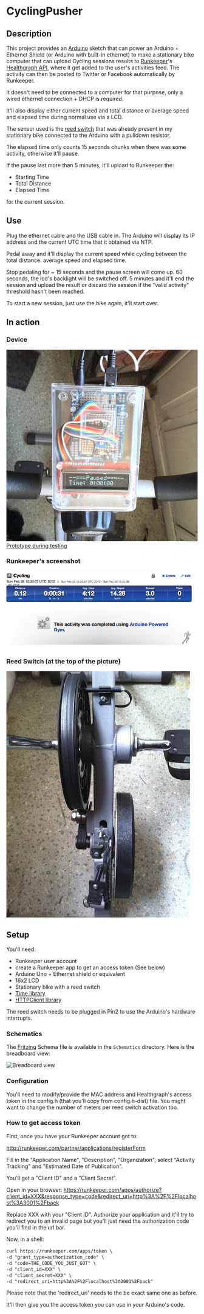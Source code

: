 # CyclingPusher

## Description

This project provides an [Arduino](http://arduino.cc/) sketch that can power an Arduino + Ethernet Shield (or Arduino with built-in ethernet) to make a stationary bike computer that can upload Cycling sessions results to [Runkeeper](http://runkeeper.com/)'s [Healthgraph API](http://developer.runkeeper.com/healthgraph), where it get added to the user's activities feed.
The activity can then be posted to Twitter or Facebook automatically by Runkeeper.

It doesn't need to be connected to a computer for that purpose, only a wired ethernet connection + DHCP is required.

It'll also display either current speed and total distance or average speed and elapsed time during normal use via a LCD.

The sensor used is the [reed switch](http://en.wikipedia.org/wiki/Reed_switch) that was already present in my stationary bike connected to the Arduino with a pulldown resistor.

The elapsed time only counts 15 seconds chunks when there was some activity, otherwise it'll pause.

If the pause last more than 5 minutes, it'll upload to Runkeeper the:

 * Starting Time
 * Total Distance
 * Elapsed Time

for the current session.

## Use

Plug the ethernet cable and the USB cable in.
The Arduino will display its IP address and the current UTC time that it obtained via NTP.

Pedal away and it'll display the current speed while cycling between the total distance. average speed and elapsed time.

Stop pedaling for ~ 15 seconds and the pause screen will come up. 60 seconds, the lcd's backlight will be switched off. 5 minutes and it'll end the session and upload the result or discard the session if the "valid activity" threshold hasn't been reached.

To start a new session, just use the bike again, it'll start over.

## In action

### Device
![Device in clear enclosure](https://github.com/reefab/CyclingPusher/raw/master/images/finishedVersion.jpg)
[Prototype during testing](https://github.com/reefab/CyclingPusher/raw/master/images/prototype.jpg)
### Runkeeper's screenshot
![Runkeeper screenshot](https://github.com/reefab/CyclingPusher/raw/master/images/BikeProjectRunkeeper.png)
### Reed Switch (at the top of the picture)
![Stationary bike's reed switch and magnetic brake](https://github.com/reefab/CyclingPusher/raw/master/images/bike.jpg)

## Setup

You'll need:

 * Runkeeper user account
 * create a Runkeeper app to get an access token (See below)
 * Arduino Uno + Ethernet shield or equivalent
 * 16x2 LCD
 * Stationary bike with a reed switch
 * [Time library](http://arduino.cc/playground/Code/Time)
 * [HTTPClient library](http://interactive-matter.eu/how-to/arduino-http-client-library/)

The reed switch needs to be plugged in Pin2 to use the Arduino's hardware interrupts.

### Schematics

The [Fritzing](http://fritzing.org/) Schema file is available in the `Schematics` directory.
Here is the breadboard view:

![Breadboard view](https://github.com/reefab/CyclingPusher/raw/master/images/cyclingPusher_bb.png)

### Configuration

You'll need to modify/provide the MAC address and Healthgraph's access token in the config.h (that you'll copy from config.h-dist) file.
You might want to change the number of meters per reed switch activation too.

### How to get access token

First, once you have your Runkeeper account got to:

http://runkeeper.com/partner/applications/registerForm

Fill in the "Application Name", "Description", "Organization", select "Activity Tracking" and "Estimated Date of Publication".

You'll get a "Client ID" and a "Client Secret".

Open in your browser: https://runkeeper.com/apps/authorize?client_id=XXX&response_type=code&redirect_uri=http%3A%2F%2Flocalhost%3A3001%2Fback

Replace XXX with your "Client ID". Authorize your application and it'll try to redirect you to an invalid page but you'll just need the authorization code you'll find in the url bar.

Now, in a shell:

    curl https://runkeeper.com/apps/token \
    -d "grant_type=authorization_code" \
    -d "code=THE_CODE_YOU_JUST_GOT" \
    -d "client_id=XXX" \
    -d "client_secret=XXX" \
    -d "redirect_uri=http%3A%2F%2Flocalhost%3A3001%2Fback"

Please note that the 'redirect_uri' needs to the be exact same one as before.

It'll then give you the access token you can use in your Arduino's code.





